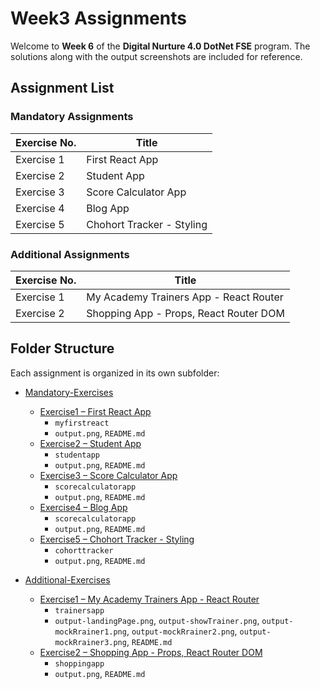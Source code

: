 # Week3 Assignments

Welcome to **Week 6** of the **Digital Nurture 4.0 DotNet FSE** program.
The solutions along with the output screenshots are included for reference.

## Assignment List

### Mandatory Assignments

| Exercise No. | Title                                      |
|--------------|--------------------------------------------|
| Exercise 1   | First React App             |
| Exercise 2   | Student App             |
| Exercise 3   | Score Calculator App             |
| Exercise 4   | Blog App             |
| Exercise 5   | Chohort Tracker - Styling             |

### Additional Assignments

| Exercise No. | Title                                      |
|--------------|--------------------------------------------|
| Exercise 1   | My Academy Trainers App - React Router             |
| Exercise 2   | Shopping App - Props, React Router DOM             |

## Folder Structure

Each assignment is organized in its own subfolder:

* [Mandatory-Exercises](./Mandatory-Exercises)
  * [Exercise1 – First React App](./Mandatory-Exercises/Exercise1)
    * `myfirstreact` 
    * `output.png`, `README.md` 
  * [Exercise2 – Student App](./Mandatory-Exercises/Exercise2)
    * `studentapp` 
    * `output.png`, `README.md` 
  * [Exercise3 – Score Calculator App](./Mandatory-Exercises/Exercise3)
    * `scorecalculatorapp` 
    * `output.png`, `README.md` 
  * [Exercise4 – Blog App](./Mandatory-Exercises/Exercise4)
    * `scorecalculatorapp` 
    * `output.png`, `README.md` 
  * [Exercise5 – Chohort Tracker - Styling](./Mandatory-Exercises/Exercise5)
    * `cohorttracker` 
    * `output.png`, `README.md`

* [Additional-Exercises](./Additional-Exercises)
  * [Exercise1 – My Academy Trainers App - React Router](./Additional-Exercises/Exercise1)
    * `trainersapp` 
    * `output-landingPage.png`, `output-showTrainer.png`, `output-mockRrainer1.png`, `output-mockRrainer2.png`, `output-mockRrainer3.png`, `README.md` 
  * [Exercise2 – Shopping App - Props, React Router DOM](./Additional-Exercises/Exercise2)
    * `shoppingapp` 
    * `output.png`, `README.md`